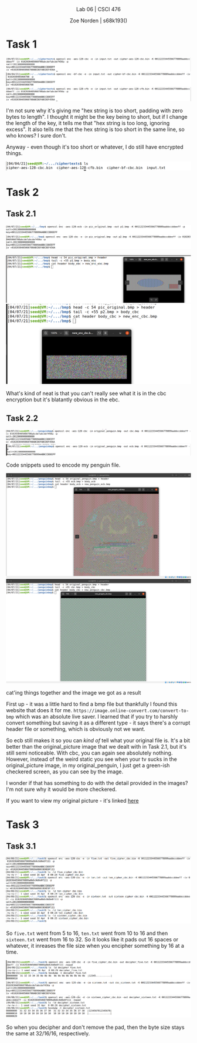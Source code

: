 
<div align="center">Lab 06 | CSCI 476
  
Zoe Norden | s68k193() 
</div>


# Task 1

![image](https://github.com/znorden17/csci-476-594-spring2021-private/blob/main/lab06/screenshots/task1.1.png)
![image](https://github.com/znorden17/csci-476-594-spring2021-private/blob/main/lab06/screenshots/task1.2.png)
![image](https://github.com/znorden17/csci-476-594-spring2021-private/blob/main/lab06/screenshots/task1.3.png)


I'm not sure why it's giving me "hex string is too short, padding with zero bytes to length". I thought it might be the key being to short, but if I change the length of the key, it tells me that "hex string is too long, ignoring excess". It also tells me that the hex string is too short in the same line, so who knows? I sure don't. 

Anyway - even though it's too short or whatever, I do still have encrypted things. 

![image](https://github.com/znorden17/csci-476-594-spring2021-private/blob/main/lab06/screenshots/task1.4.png)


# Task 2

## Task 2.1

![image](https://github.com/znorden17/csci-476-594-spring2021-private/blob/main/lab06/screenshots/task2.1.2.png)
![image](https://github.com/znorden17/csci-476-594-spring2021-private/blob/main/lab06/screenshots/task2.1.3.png)

![image](https://github.com/znorden17/csci-476-594-spring2021-private/blob/main/lab06/screenshots/task2.1.4.png)
![image](https://github.com/znorden17/csci-476-594-spring2021-private/blob/main/lab06/screenshots/task2.1.5.png)

What's kind of neat is that you can't really see what it is in the cbc encryption but it's blatantly obvious in the ebc. 


## Task 2.2

![image](https://github.com/znorden17/csci-476-594-spring2021-private/blob/main/lab06/screenshots/task2.2.1.png)
![image](https://github.com/znorden17/csci-476-594-spring2021-private/blob/main/lab06/screenshots/task2.2.2.png)

Code snippets used to encode my penguin file.

![image](https://github.com/znorden17/csci-476-594-spring2021-private/blob/main/lab06/screenshots/task2.2.3.png)
![image](https://github.com/znorden17/csci-476-594-spring2021-private/blob/main/lab06/screenshots/task2.2.4.png)

cat'ing things together and the image we got as a result

First up - it was a little hard to find a bmp file but thankfully I found this website that does it for me. `https://image.online-convert.com/convert-to-bmp` which was an absolute live saver. I learned that if you try to harshly convert something but saving it as a different type - it says there's a corrupt header file or something, which is obviously not we want. 

So ecb still makes it so you can *kind of* tell what your original file is. It's a bit better than the original_picture image that we dealt with in Task 2.1, but it's still semi noticeable. With cbc, you can again see absolutely nothing. However, instead of the weird static you see when your tv sucks in the original_picture image, in my original_penguin, I just get a green-ish checkered screen, as you can see by the image. 

I wonder if that has something to do with the detail provided in the images? I'm not sure why it would be more checkered. 

If you want to view my original picture - it's linked [here](https://github.com/znorden17/csci-476-594-spring2021-private/blob/main/lab06/ciphertexts/bmp/penguinbmp/original_penguin.bmp)

# Task 3

## Task 3.1

![image](https://github.com/znorden17/csci-476-594-spring2021-private/blob/main/lab06/screenshots/task3.1.1.png)

So `five.txt` went from 5 to 16, `ten.txt` went from 10 to 16 and then `sixteen.txt` went from 16 to 32. So it looks like it pads out 16 spaces or whatever, it inreases the file size when you encipher something by 16 at a time. 

![image](https://github.com/znorden17/csci-476-594-spring2021-private/blob/main/lab06/screenshots/task3.1.2.png)
![image](https://github.com/znorden17/csci-476-594-spring2021-private/blob/main/lab06/screenshots/task3.1.3.png)
![image](https://github.com/znorden17/csci-476-594-spring2021-private/blob/main/lab06/screenshots/task3.1.4.png)

So when you decipher and don't remove the pad, then the byte size stays the same at 32/16/16, respectively. 




